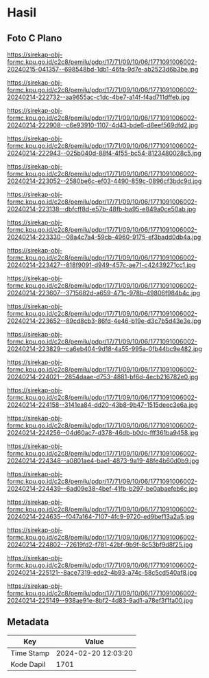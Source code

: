 # Hasil

## Foto C Plano

https://sirekap-obj-formc.kpu.go.id/c2c8/pemilu/pdpr/17/71/09/10/06/1771091006002-20240215-041357--698548bd-1db1-46fa-9d7e-ab2523d6b3be.jpg

https://sirekap-obj-formc.kpu.go.id/c2c8/pemilu/pdpr/17/71/09/10/06/1771091006002-20240214-222732--aa9655ac-c1dc-4be7-a14f-f4ad711dffeb.jpg

https://sirekap-obj-formc.kpu.go.id/c2c8/pemilu/pdpr/17/71/09/10/06/1771091006002-20240214-222908--c6e93910-1107-4d43-bde6-d8eef569dfd2.jpg

https://sirekap-obj-formc.kpu.go.id/c2c8/pemilu/pdpr/17/71/09/10/06/1771091006002-20240214-222943--025b040d-88f4-4f55-bc54-8123480028c5.jpg

https://sirekap-obj-formc.kpu.go.id/c2c8/pemilu/pdpr/17/71/09/10/06/1771091006002-20240214-223052--2580be6c-ef03-4490-859c-0896cf3bdc9d.jpg

https://sirekap-obj-formc.kpu.go.id/c2c8/pemilu/pdpr/17/71/09/10/06/1771091006002-20240214-223138--dbfcff8d-e57b-48fb-ba95-e849a0ce50ab.jpg

https://sirekap-obj-formc.kpu.go.id/c2c8/pemilu/pdpr/17/71/09/10/06/1771091006002-20240214-223330--08a4c7a4-59cb-4960-9175-ef3badd0db4a.jpg

https://sirekap-obj-formc.kpu.go.id/c2c8/pemilu/pdpr/17/71/09/10/06/1771091006002-20240214-223427--818f9091-d949-457c-ae71-c42439271cc1.jpg

https://sirekap-obj-formc.kpu.go.id/c2c8/pemilu/pdpr/17/71/09/10/06/1771091006002-20240214-223607--3715682d-a659-471c-978b-49806f984b4c.jpg

https://sirekap-obj-formc.kpu.go.id/c2c8/pemilu/pdpr/17/71/09/10/06/1771091006002-20240214-223652--89cd8cb3-86fd-4e46-b19e-d3c7b5d43e3e.jpg

https://sirekap-obj-formc.kpu.go.id/c2c8/pemilu/pdpr/17/71/09/10/06/1771091006002-20240214-223829--ca6eb404-9d18-4a55-995a-0fb44bc9e482.jpg

https://sirekap-obj-formc.kpu.go.id/c2c8/pemilu/pdpr/17/71/09/10/06/1771091006002-20240214-224021--2854daae-d753-4881-bf6d-4ecb216782e0.jpg

https://sirekap-obj-formc.kpu.go.id/c2c8/pemilu/pdpr/17/71/09/10/06/1771091006002-20240214-224158--3141ea84-dd20-43b8-9b47-1515deec3e6a.jpg

https://sirekap-obj-formc.kpu.go.id/c2c8/pemilu/pdpr/17/71/09/10/06/1771091006002-20240214-224256--04d60ac7-d378-46db-b0dc-fff361ba9458.jpg

https://sirekap-obj-formc.kpu.go.id/c2c8/pemilu/pdpr/17/71/09/10/06/1771091006002-20240214-224348--a0801ae4-bae1-4873-9a19-48fe4b60d0b9.jpg

https://sirekap-obj-formc.kpu.go.id/c2c8/pemilu/pdpr/17/71/09/10/06/1771091006002-20240214-224439--6ad09e38-4bef-41fb-b297-be0abaefeb6c.jpg

https://sirekap-obj-formc.kpu.go.id/c2c8/pemilu/pdpr/17/71/09/10/06/1771091006002-20240214-224635--f047a164-7107-4fc9-9720-ed9bef13a2a5.jpg

https://sirekap-obj-formc.kpu.go.id/c2c8/pemilu/pdpr/17/71/09/10/06/1771091006002-20240214-224802--72619fd2-f781-42bf-9b9f-8c53bf9d8f25.jpg

https://sirekap-obj-formc.kpu.go.id/c2c8/pemilu/pdpr/17/71/09/10/06/1771091006002-20240214-225121--8ace7319-ede2-4b93-a74c-58c5cd540af8.jpg

https://sirekap-obj-formc.kpu.go.id/c2c8/pemilu/pdpr/17/71/09/10/06/1771091006002-20240214-225149--938ae91e-8bf2-4d83-9ad1-a78ef3f1fa00.jpg


## Metadata

| Key        | Value               |
| ---------- | ------------------- |
| Time Stamp | 2024-02-20 12:03:20 |
| Kode Dapil | 1701                |



